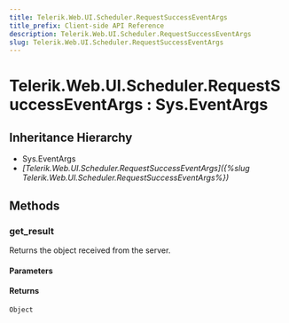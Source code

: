 ```yaml
---
title: Telerik.Web.UI.Scheduler.RequestSuccessEventArgs
title_prefix: Client-side API Reference
description: Telerik.Web.UI.Scheduler.RequestSuccessEventArgs
slug: Telerik.Web.UI.Scheduler.RequestSuccessEventArgs
---
```


# Telerik.Web.UI.Scheduler.RequestSuccessEventArgs : Sys.EventArgs

## Inheritance Hierarchy

* Sys.EventArgs
* *[Telerik.Web.UI.Scheduler.RequestSuccessEventArgs]({%slug Telerik.Web.UI.Scheduler.RequestSuccessEventArgs%})*


## Methods

### get_result

Returns the object received from the server.

#### Parameters

#### Returns

`Object`

